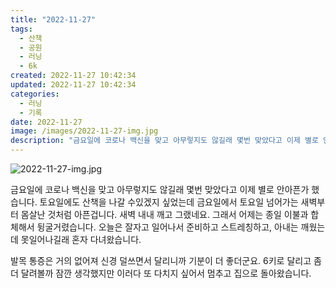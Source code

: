 ```yaml
---
title: "2022-11-27"
tags:
  - 산책
  - 공원
  - 러닝
  - 6k
created: 2022-11-27 10:42:34
updated: 2022-11-27 10:42:34
categories:
  - 러닝
  - 기록
date: 2022-11-27
image: /images/2022-11-27-img.jpg
description: "금요일에 코로나 백신을 맞고 아무렇지도 않길래 몇번 맞았다고 이제 별로 안아픈가 했습니다. 토요일에도 산책을 나갈 수있겠지 싶었는데 금요일에서 토요일 넘어가는 새벽부터 몸살난 것처럼 아픈겁니다. 새벽 내내 깨고 그랬네요. 그래서 어제는 종일 이불과 합체해서 뒹굴거렸습니다. 오늘은 잘자고"
---
```


![2022-11-27-img.jpg](/images/2022-11-27-img.jpg)
 
 

금요일에 코로나 백신을 맞고 아무렇지도 않길래 몇번 맞았다고 이제 별로 안아픈가 했습니다. 토요일에도 산책을 나갈 수있겠지 싶었는데 금요일에서 토요일 넘어가는 새벽부터 몸살난 것처럼 아픈겁니다. 새벽 내내 깨고 그랬네요. 그래서 어제는 종일 이불과 합체해서 뒹굴거렸습니다. 오늘은 잘자고 일어나서 준비하고 스트레칭하고, 아내는 깨웠는데 못일어나길래 혼자 다녀왔습니다.

발목 통증은 거의 없어져 신경 덜쓰면서 달리니까 기분이 더 좋더군요. 6키로 달리고 좀더 달려볼까 잠깐 생각했지만 이러다 또 다치지 싶어서 멈추고 집으로 돌아왔습니다.

